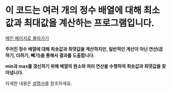 # 이 코드는 여러 개의 정수 배열에 대해 최소값과 최대값을 계산하는 프로그램입니다. 
[메인 페이지로 돌아가기](https://github.com/jaeyong0311?tab=repositories)

**주어진 정수 배열에 대해 최솟값과 최댓값을 계산하지만, 일반적인 계산이 아닌 연산(곱하기, 더하기, 빼기)을 통해서 결과를 도출합니다.**

**min과 max를 갱신하기 위해 배열의 원소와 여러 연산을 수행하여 최솟값과 최댓값을 찾아냅니다.**

자세한 내용은 [설명서](https://github.com/jaeyong0311/Arrangement/commit/38128bc22a6b059d8401268255be30f61b51185f)를 참조하세요.
